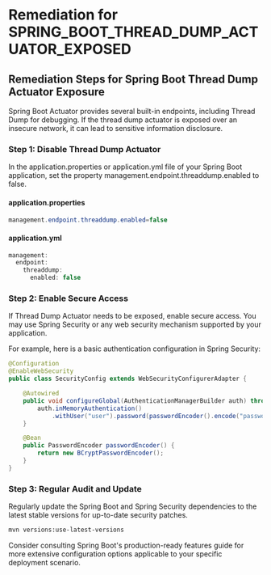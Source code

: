 # Remediation for SPRING_BOOT_THREAD_DUMP_ACTUATOR_EXPOSED

## Remediation Steps for Spring Boot Thread Dump Actuator Exposure
Spring Boot Actuator provides several built-in endpoints, including Thread Dump for debugging. If the thread dump actuator is exposed over an insecure network, it can lead to sensitive information disclosure. 

### Step 1: Disable Thread Dump Actuator
In the application.properties or application.yml file of your Spring Boot application, set the property management.endpoint.threaddump.enabled to false.

#### application.properties
```java
management.endpoint.threaddump.enabled=false
```
#### application.yml
```java
management:
  endpoint:
    threaddump:
      enabled: false
```

### Step 2: Enable Secure Access
If Thread Dump Actuator needs to be exposed, enable secure access. You may use Spring Security or any web security mechanism supported by your application. 

For example, here is a basic authentication configuration in Spring Security:

```java
@Configuration
@EnableWebSecurity
public class SecurityConfig extends WebSecurityConfigurerAdapter {

    @Autowired
    public void configureGlobal(AuthenticationManagerBuilder auth) throws Exception {
        auth.inMemoryAuthentication()
            .withUser("user").password(passwordEncoder().encode("password")).roles("USER");
    }

    @Bean
    public PasswordEncoder passwordEncoder() {
        return new BCryptPasswordEncoder();
    }
}
```

### Step 3: Regular Audit and Update
Regularly update the Spring Boot and Spring Security dependencies to the latest stable versions for up-to-date security patches.

```bash
mvn versions:use-latest-versions
```

Consider consulting Spring Boot's production-ready features guide for more extensive configuration options applicable to your specific deployment scenario.